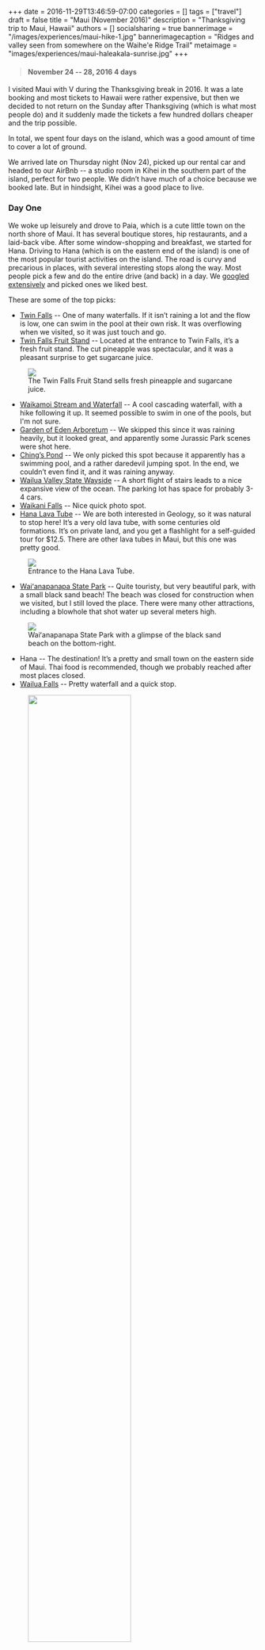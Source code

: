 +++
date = 2016-11-29T13:46:59-07:00
categories = []
tags = ["travel"]
draft = false
title = "Maui (November 2016)"
description = "Thanksgiving trip to Maui, Hawaii"
authors = []
socialsharing = true
bannerimage = "/images/experiences/maui-hike-1.jpg"
bannerimagecaption = "Ridges and valley seen from somewhere on the Waihe'e Ridge Trail"
metaimage = "images/experiences/maui-haleakala-sunrise.jpg"
+++

> #### November 24 -- 28, 2016 <i class="icon-flight"></i> 4 days

I visited Maui with V during the Thanksgiving break in 2016. It was a late booking and most tickets to Hawaii were rather expensive, but then we decided to not return on the Sunday after Thanksgiving (which is what most people do) and it suddenly made the tickets a few hundred dollars cheaper and the trip possible.

In total, we spent four days on the island, which was a good amount of time to
cover a lot of ground.

We arrived late on Thursday night (Nov 24), picked up our rental car and headed to
our AirBnb -- a studio room in Kihei in the southern part of the island, perfect for
two people. We didn’t have much of a choice because we booked late.
But in hindsight, Kihei was a good place to live.

### Day One

We woke up leisurely and drove to Paia, which is a cute little town on the north shore of Maui. It has several boutique stores, hip restaurants, and a laid-back vibe. After some window-shopping and breakfast, we started for Hana. Driving to Hana (which is
on the eastern end of the island) is one of the most popular tourist activities on the island. The road is curvy and precarious in places, with several interesting stops
along the way. Most people pick a few and do the entire drive (and back) in a day. We [googled extensively](http://roadtohana.com/sights.php) and picked ones we liked best.

These are some of the top picks:

- [Twin Falls](https://foursquare.com/v/twin-falls/4ba934edf964a5203e143ae3) -- One of many waterfalls. If it isn’t raining a lot and the flow is low, one can swim in the pool at their own risk. It was overflowing when we visited, so it was just touch and go.
- [Twin Falls Fruit Stand](https://foursquare.com/v/twin-falls-farm-stand/4ba929d1f964a52092103ae3) -- Located at the entrance to Twin Falls, it’s a fresh fruit stand. The cut pineapple was spectacular, and it was a pleasant surprise to get sugarcane juice.

<figure>
    <img data-action="zoom" src="/images/experiences/maui-fruit-stand.jpg" ></img>
    <figcaption>The Twin Falls Fruit Stand sells fresh pineapple and sugarcane juice.</figcaption>
</figure>

- [Waikamoi Stream and Waterfall](http://mauiguidebook.com/road-to-hana-maui/waikamoi-stream-waterfalls/) -- A cool cascading waterfall, with a hike following it up. It seemed possible to swim in one of the pools, but I'm not sure.
- [Garden of Eden Arboretum](https://foursquare.com/v/garden-of-eden/4bd2060577b29c746acf8d82) -- We skipped this since it was raining heavily, but it looked great, and apparently some Jurassic Park scenes were shot here.
- [Ching’s Pond](https://foursquare.com/v/chings-pond/4e556bf045dd0a4826e5f222) -- We only picked this spot because it apparently has a swimming pool, and a rather daredevil jumping spot. In the end, we couldn’t even find it, and it was raining anyway.
- [Wailua Valley State Wayside](https://foursquare.com/v/wailua-valley-state-wayside/4da4f21f81548169df175141/photos) -- A short flight of stairs leads to a nice expansive view of the ocean. The parking lot has space for probably 3-4 cars.
- [Waikani Falls](https://foursquare.com/v/waikani-falls/4e7a815681dc02c637026282) -- Nice quick photo spot.
- [Hana Lava Tube](https://foursquare.com/v/hana-lava-tube/56cf4a9fcd1018c22fd1ae4c) -- We are both interested in Geology, so it was natural to stop here! It’s a very old lava tube, with some centuries old formations. It’s on private land, and you get a flashlight for a self-guided tour for $12.5. There are other lava tubes in Maui, but this one was pretty good.

<figure>
    <img data-action="zoom" src="/images/experiences/maui-lava-tube.jpg" ></img>
    <figcaption>Entrance to the Hana Lava Tube.</figcaption>
</figure>

- [Waiʻanapanapa State Park](https://foursquare.com/v/wai%C4%81napanapa-state-park/4bd4d6af7b1876b06cef8986) -- Quite touristy, but very beautiful park, with a small black sand beach! The beach was closed for construction when we visited, but I still loved the place. There were many other attractions, including a blowhole that shot water up several meters high.

<figure>
    <img data-action="zoom" src="/images/experiences/maui-waianapanapa.jpg" ></img>
    <figcaption>Waiʻanapanapa State Park with a glimpse of the black sand beach on the bottom-right.</figcaption>
</figure>

- Hana -- The destination! It’s a pretty and small town on the eastern side of Maui. Thai food is recommended, though we probably reached after most places closed.
- [Wailua Falls](https://foursquare.com/v/wailua-falls/4b89e4a5f964a5206c5432e3) -- Pretty waterfall and a quick stop.

<figure>
    <img data-action="zoom" src="/images/experiences/maui-wailua-falls.jpg" style="width:70%;" ></img>
    <figcaption>Wailua Falls (one of the dozens on the road to Hana).</figcaption>
</figure>

- [Seven Sacred Pools](https://foursquare.com/v/7-sacred-pools--haleakala-state-park/4d0ea4d65b8a8cfa457deb83) -- Another place to swim and probably do some cliff-diving. The place was closed for access because of the rain and the flow was deemed dangerous. This is part of Haleakalā National Park.

At the end of the day, we drove back to Kihei to our AirBnb. The drive to Hana and back was tiring and took up the entire day. For anyone reading this, start early and avoid this road after dark if you can.

### Day Two

For me, Hawaii is as much about the stunning ridge hikes as it is about the beaches and Aloha. After getting some rest on the first night, we decided to go hiking. My impression is that Maui doesn’t have as much hiking as Oahu or Kauai, but we still managed to find a hike that had everything -- The [Waihe'e Ridge Trail](http://mauiguidebook.com/adventures/waihee-ridge-trail/) -- great views, narrow ridges, muddy mess, and elevation gain.

<figure>
    <img data-action="zoom" src="/images/experiences/maui-hike-2.jpg" style="width:70%;" ></img>
    <figcaption>The narrow ridge near the top of Waihe'e Ridge Trail.</figcaption>
</figure>

It would have been useful to have poles/sticks to avoid trouble with
slippery mud and tree roots. The ridge at the top can scare those with acrophobia,
so in case you're reading this and planning to do the hike, YMMV.

We met an interracial couple during the hike -- white woman and black man, both in their late 70s, if not older. During our brief conversation they told us about how they’d gotten married in the 60s and lived in the Bay Area at the height of the Civil Rights movement.

After the hike, we got a massage, which was a great way to finish a tiring day.

### Day Three

One of the quintessential Maui things to do is to watch the sunrise from the summit of Mt. Haleakalā, a 10,000ft high volcano and national park. The sunrise above the clouds is really beautiful, and worth the early morning drive.

<figure>
    <img data-action="zoom" src="/images/experiences/maui-haleakala-sunrise.jpg" ></img>
    <figcaption>Grand sunrise from the summit of Haleakalā.</figcaption>
</figure>

It got unbearably cold at the summit and we didn't carry enough layers, but somehow survived through the sunrise. After a brief nap in the car and waiting for it to get warmer, we ventured out to the Sliding Sands hike down towards the Haleakalā crater. The hike has otherworldly views and we loved it. Driving back down also presented great views of the entire island!

While we only reached the summit about 30 minutes before sunrise, it would have been nice to get there much earlier (3am or so) and spend time stargazing. The Haleakalā summit is one of the top five places in the world for this, and has a world class observatory as well.

Later in the day, it was time to head to the beach! There are a lot of good beaches in Maui, each with something special to offer. We picked the Big Beach in Makena State Park primarily because some website rated it their #1 beach and also it was pretty close to our AirBnb. It was fun to splash in the usually strong waves, play some frisbee and spend time people-watching. The waves were very strong -- at some point I made the mistake of standing with my back to a breaking wave and trying to swim with it -- it toppled me and literally flipped me over. I think I was lucky to not get seriously hurt.

<figure>
    <img data-action="zoom" src="/images/experiences/maui-big-beach.jpg" ></img>
    <figcaption>Big Beach in Makena State Park.</figcaption>
</figure>

### Day Four

On the final day, we wanted to canoe or SUP, but decided to sleep in since we had a red-eye at night. We woke up leisurely, checked out the town of Wailuku for a bit before heading to Paia to have lunch with an acquaintance.

Later in the day, we drove to Lahaina to spend time on Front Street, which is basically the main tourist hotspot on the island. IMHO, we could have skipped it -- there wasn't much that appealed to us, except for a west-facing view of the mountain ridges.

### Summary

I collected some of the highlights from this trip in a [Twitter moment](https://twitter.com/i/moments/804478905415397376).

#### Favorite food and drink

Maui has some really good food. While the places we went to were vegetarian-focused, I heard the fish is great.

- [Paia Bay Coffee](https://foursquare.com/v/paia-bay-coffee/4e8e08ee82315acfeb298b9d) -- Probably the most popular coffee and breakfast spot in Paia. We went here twice, and it is the perfect starting point for the drive to Hana.
- [Mala Ocean Tavern](https://foursquare.com/v/mala-ocean-tavern/4b6e4408f964a5201db52ce3) -- We got a dinner spot next to the ocean. The food was good too.
- [South Shore Tiki Lounge](https://foursquare.com/v/south-shore-tiki-lounge/4bd94a0111dcc9281565f933) -- Giant and very good cocktails, especially blended ones.
- [Wailuku Coffee Company](https://foursquare.com/v/wailuku-coffee-company/4c1d65a701379521483b47f3) -- This was a nice place to sit and read in a town that's rather quaint and deserted.
- [Café des Amis](https://foursquare.com/v/caf%C3%A9-des-amis/4b6dc7dff964a520308f2ce3) -- One of the many good restaurants in Paia.
- [Surfing Goat Dairy](https://foursquare.com/v/surfing-goat-dairy/4b93364af964a5206f3b34e3) -- This was a goat farm in the middle of nowhere that we went to on our final day. They do farm tours which we passed on, but there were some amazing sandwiches made with goat cheese which I loved.
- [Saeng's Thai Cuisine](https://foursquare.com/v/saengs-thai-cuisine/4c47f1f476d72d7f12d73e4d) -- Maui has some good Thai places. Unfortunately we only went to one, for our last meal of the trip.

#### Things we missed

- Luau -- A Luau is a traditional party and celebration that involves drinks, food, and a local dance. We considered going to the [Old Lahaina Luau](https://foursquare.com/v/old-lahaina-luau/4c070afd0e0a2d7f1bdaec0c), but it didn't happen.
- Snorkeling at Molokini -- Molokini is a small island off the coast of Maui. It is actually a crater with extremely clear waters. There exist tours that take you there, provide snorkel gear and food, and promise turtles, whales, etc.
- Surf lesson -- I did this in Oahu, and would have loved another surf lesson in Paia, but it didn’t work out.
- Bike down Haleakalā -- This is a fairly popular activity, and some tour companies offer to drive you up to about 6000 ft so you can bike down on rented bicycles. I don’t really trust cheap rented bikes for such a descent, and besides I’d also want to bike up the whole distance before considering biking down. One for the future!

Overall, Maui was fun and relaxing. I particularly loved the diversity of available
activities as well as the terrain and Geological history on display. It was a contrast
from Oahu, which is an older island. I think I want to visit the Big Island next.
